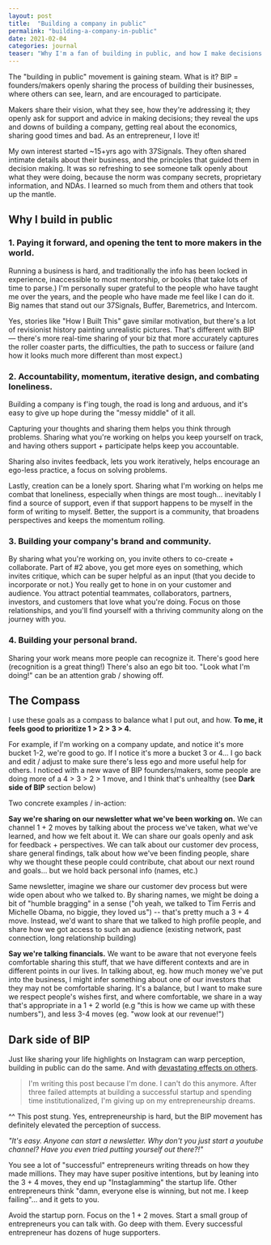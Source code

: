 ```yaml
---
layout: post
title:  "Building a company in public"
permalink: "building-a-company-in-public"
date: 2021-02-04
categories: journal
teaser: "Why I'm a fan of building in public, and how I make decisions about what to share. Opening the tent for others, accountability, and co-creation / community orientation lead the way."
---
```



The "building in public" movement is gaining steam. What is it? BIP = founders/makers openly sharing the process of building their businesses, where others can see, learn, and are encouraged to participate.

Makers share their vision, what they see, how they're addressing it; they openly ask for support and advice in making decisions; they reveal the ups and downs of building a company, getting real about the economics, sharing good times and bad. As an entrepreneur, I love it!

My own interest started ~15+yrs ago with 37Signals. They often shared intimate details about their business, and the principles that guided them in decision making. It was so refreshing to see someone talk openly about what they were doing, because the norm was company secrets, proprietary information, and NDAs. I learned so much from them and others that took up the mantle.


## Why I build in public

### 1. Paying it forward, and opening the tent to more makers in the world.

Running a business is hard, and traditionally the info has been locked in experience, inaccessible to most mentorship, or books (that take lots of time to parse.)
I'm personally super grateful to the people who have taught me over the years, and the people who have made me feel like I can do it. Big names that stand out our 37Signals, Buffer, Baremetrics, and Intercom.

Yes, stories like "How I Built This" gave similar motivation, but there's a lot of revisionist history painting unrealistic pictures. That's different with BIP — there's more real-time sharing of your biz that more accurately captures the roller coaster parts, the difficulties, the path to success or failure (and how it looks much more different than most expect.)

### 2. Accountability, momentum, iterative design, and combating loneliness.

Building a company is f'ing tough, the road is long and arduous, and it's easy to give up hope during the "messy middle" of it all.

Capturing your thoughts and sharing them helps you think through problems. Sharing what you're working on helps you keep yourself on track, and having others support + participate helps keep you accountable.

Sharing also invites feedback, lets you work iteratively, helps encourage an ego-less practice, a focus on solving problems.

Lastly, creation can be a lonely sport. Sharing what I'm working on helps me combat that loneliness, especially when things are most tough... inevitably I find a source of support, even if that support happens to be myself in the form of writing to myself. Better, the support is a community, that broadens perspectives and keeps the momentum rolling.

### 3. Building your company's brand and community.

By sharing what you're working on, you invite others to co-create + collaborate. Part of #2 above, you get more eyes on something, which invites critique, which can be super helpful as an input (that you decide to incorporate or not.) You really get to hone in on your customer and audience. You attract potential teammates, collaborators, partners, investors, and customers that love what you're doing. Focus on those relationships, and you'll find yourself with a thriving community along on the journey with you.

### 4. Building your personal brand.

Sharing your work means more people can recognize it. There's good here (recognition is a great thing!) There's also an ego bit too. "Look what I'm doing!" can be an attention grab / showing off.


## The Compass

I use these goals as a compass to balance what I put out, and how. **To me, it feels good to prioritize 1 > 2 > 3 > 4.** 

For example, if I'm working on a company update, and notice it's more bucket 1-2, we're good to go. If I notice it's more a bucket 3 or 4... I go back and edit / adjust to make sure there's less ego and more useful help for others. I noticed with a new wave of BIP founders/makers, some people are doing more of a 4 > 3 > 2 > 1 move, and I think that's unhealthy (see **Dark side of BIP** section below)

Two concrete examples / in-action:

**Say we're sharing on our newsletter what we've been working on.** 
We can channel 1 + 2 moves by talking about the process we've taken, what we've learned, and how we felt about it. We can share our goals openly and ask for feedback + perspectives. We can talk about our customer dev process, share general findings, talk about how we've been finding people, share why we thought these people could contribute, chat about our next round and goals... but we hold back personal info (names, etc.)

Same newsletter, imagine we share our customer dev process but were wide open about who we talked to. By sharing names, we might be doing a bit of "humble bragging" in a sense ("oh yeah, we talked to Tim Ferris and Michelle Obama, no biggie, they loved us") -- that's pretty much a 3 + 4 move. Instead, we'd want to share that we talked to high profile people, and share how we got access to such an audience (existing network, past connection, long relationship building)

**Say we're talking financials.** 
We want to be aware that not everyone feels comfortable sharing this stuff, that we have different contexts and are in different points in our lives. In talking about, eg. how much money we've put into the business, I might infer something about one of our investors that they may not be comfortable sharing. It's a balance, but I want to make sure we respect people's wishes first, and where comfortable, we share in a way that's appropriate in a 1 + 2 world (e.g "this is how we came up with these numbers"), and less 3-4 moves (eg. "wow look at our revenue!")

## Dark side of BIP

Just like sharing your life highlights on Instagram can warp perception, building in public can do the same. And with [devastating effects on others](https://news.ycombinator.com/item?id=34103896).

> I'm writing this post because I'm done. I can't do this anymore. After three failed attempts at building a successful startup and spending time institutionalized, I'm giving up on my entrepreneurship dreams.


^^ This post stung. Yes, entrepreneurship is hard, but the BIP movement has definitely elevated the perception of success. 

_"It's easy. Anyone can start a newsletter. Why don't you just start a youtube channel? Have you even tried putting yourself out there?!"_

You see a lot of "successful" entrepreneurs writing threads on how they made millions. They may have super positive intentions, but by leaning into the 3 + 4 moves, they end up "Instaglamming" the startup life. Other entrepreneurs think "damn, everyone else is winning, but not me. I keep failing"... and it gets to you.

Avoid the startup porn. Focus on the 1 + 2 moves. Start a small group of entrepreneurs you can talk with. Go deep with them. Every successful entrepreneur has dozens of huge supporters.
